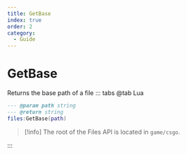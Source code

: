 ```yaml
---
title: GetBase
index: true
order: 2
category:
  - Guide
---
```


# GetBase
Returns the base path of a file
::: tabs
@tab Lua
```lua
--- @param path string
--- @return string
files:GetBase(path)
```
> [!info]
> The root of the Files API is located in `game/csgo`.

:::